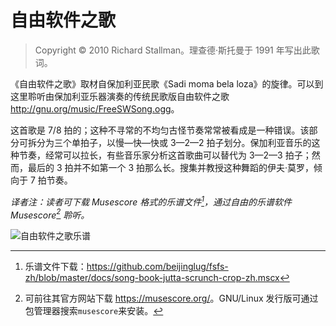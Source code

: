# 自由软件之歌<!--(pandoc) {#appendix-c}(pandoc)-->

>  Copyright © 2010 Richard Stallman。理查德·斯托曼于 1991 年写出此歌词。

《自由软件之歌》取材自保加利亚民歌《Sadi moma bela loza》的旋律。可以到这里聆听由保加利亚乐器演奏的传统民歌版自由软件之歌 <http://gnu.org/music/FreeSWSong.ogg>。

这首歌是 7/8 拍的；这种不寻常的不均匀古怪节奏常常被看成是一种错误。该部分可拆分为三个单拍子，以慢—快—快或 3—2—2 拍子划分。保加利亚音乐的这种节奏，经常可以拉长，有些音乐家分析这首歌曲可以替代为 3—2—3 拍子；然而，最后的 3 拍并不如第一个 3 拍那么长。搜集并教授这种舞蹈的伊夫·莫罗，倾向于 7 拍节奏。

*译者注：读者可下载 Musescore 格式的乐谱文件[^apc-1]，通过自由的乐谱软件 Musescore[^apc-2] 聆听。*

![自由软件之歌乐谱](song-book-jutta-scrunch-crop-zh.svg)<!--(pdf){ width=100% }(pdf)-->


[^apc-1]: 乐谱文件下载：<https://github.com/beijinglug/fsfs-zh/blob/master/docs/song-book-jutta-scrunch-crop-zh.mscx>

[^apc-2]: 可前往其官方网站下载 <https://musescore.org/>。GNU/Linux 发行版可通过包管理器搜索`musescore`来安装。
